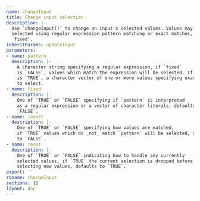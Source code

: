 ```yaml
---
name: changeInput
title: Change input selection
description: |-
  Use `changeInput()` to change an input's selected values. Values may be
  selected using regular expression pattern matching or exact matches, see
  `fixed`.
inheritParams: updateInput
parameters:
- name: pattern
  description: |-
    A character string specifying a regular expression, if `fixed`
    is `FALSE`, values which match the expression will be selected. If `fixed`
    is `TRUE`, a character vector of one or more values specifying exact values
    to select.
- name: fixed
  description: |-
    One of `TRUE` or `FALSE` specifying if `pattern` is interpreted
    as a regular expression or a vector of character literals, defaults to
    `FALSE`.
- name: invert
  description: |-
    One of `TRUE` or `FALSE` specifying how values are matched,
    if `TRUE` values which do _not_ match `pattern` will be selected, defaults
    to `FALSE`.
- name: reset
  description: |-
    One of `TRUE` or `FALSE` indicating how to handle any currently
    selected values, if `TRUE` the current selection is dropped before
    selecting new values, defaults to `TRUE`.
export: ''
rdname: changeInput
sections: []
layout: doc
---
```

